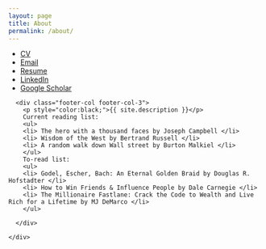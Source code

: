 ```yaml
---
layout: page
title: About
permalink: /about/
---
```

  <div class="wrapper">
    <div class="footer-col-wrapper">
      <div class="footer-col footer-col-2">
        <ul class="social-media-list"> 
        <li><a href='https://rawgit.com/nosarthur/CV_resume/master/DongZHOU_CV.pdf'>CV</a> </li>
        <li><a href="mailto:{{ site.email }}">Email</a></li>
        <li><a href='https://rawgit.com/nosarthur/CV_resume/master/DongZHOU_resume.pdf'>Resume</a> </li>
        <li><a href="https://www.linkedin.com/in/dong-zhou-84252914">LinkedIn</a></li>
        <li> <a href="http://scholar.google.com/citations?hl=en&user=9RcAQTUAAAAJ">Google Scholar</a></li>
        </ul>
      </div>

      <div class="footer-col footer-col-3">
        <p style="color:black;">{{ site.description }}</p>
        Current reading list:
        <ul>
        <li> The hero with a thousand faces by Joseph Campbell </li>
        <li> Wisdom of the West by Bertrand Russell </li>
        <li> A random walk down Wall street by Burton Malkiel </li>
        </ul>
        To-read list:
        <ul>
        <li> Godel, Escher, Bach: An Eternal Golden Braid by Douglas R. Hofstadter </li>
        <li> How to Win Friends & Influence People by Dale Carnegie </li>
        <li> The Millionaire Fastlane: Crack the Code to Wealth and Live Rich for a Lifetime by MJ DeMarco </li>
        </ul>

      </div>

    </div>
  </div>


